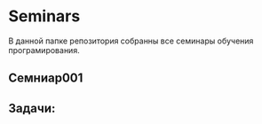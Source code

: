 # Seminars
В данной папке репозитория собранны все семинары обучения програмирования.
## Семниар001
## Задачи:

